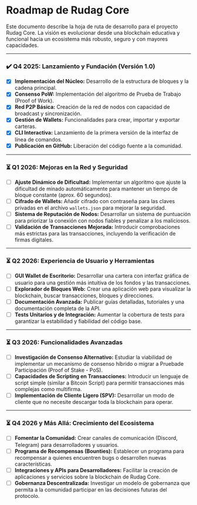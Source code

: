 # Roadmap de Rudag Core

Este documento describe la hoja de ruta de desarrollo para el proyecto Rudag Core. La visión es evolucionar desde una blockchain educativa y funcional hacia un ecosistema más robusto, seguro y con mayores capacidades.

---

### ✔️ **Q4 2025: Lanzamiento y Fundación (Versión 1.0)**

- [x] **Implementación del Núcleo:** Desarrollo de la estructura de bloques y la cadena principal.
- [x] **Consenso PoW:** Implementación del algoritmo de Prueba de Trabajo (Proof of Work).
- [x] **Red P2P Básica:** Creación de la red de nodos con capacidad de broadcast y sincronización.
- [x] **Gestión de Wallets:** Funcionalidades para crear, importar y exportar carteras.
- [x] **CLI Interactiva:** Lanzamiento de la primera versión de la interfaz de línea de comandos.
- [x] **Publicación en GitHub:** Liberación del código fuente a la comunidad.

---

### ⏳ **Q1 2026: Mejoras en la Red y Seguridad**

- [ ] **Ajuste Dinámico de Dificultad:** Implementar un algoritmo que ajuste la dificultad de minado automáticamente para mantener un tiempo de bloque constante (aprox. 60 segundos).
- [ ] **Cifrado de Wallets:** Añadir cifrado con contraseña para las claves privadas en el archivo `wallets.json` para mejorar la seguridad.
- [ ] **Sistema de Reputación de Nodos:** Desarrollar un sistema de puntuación para priorizar la conexión con nodos fiables y penalizar a los maliciosos.
- [ ] **Validación de Transacciones Mejorada:** Introducir comprobaciones más estrictas para las transacciones, incluyendo la verificación de firmas digitales.

---

### ⏳ **Q2 2026: Experiencia de Usuario y Herramientas**

- [ ] **GUI Wallet de Escritorio:** Desarrollar una cartera con interfaz gráfica de usuario para una gestión más intuitiva de los fondos y las transacciones.
- [ ] **Explorador de Bloques Web:** Crear una aplicación web para visualizar la blockchain, buscar transacciones, bloques y direcciones.
- [ ] **Documentación Avanzada:** Publicar guías detalladas, tutoriales y una documentación completa de la API.
- [ ] **Tests Unitarios y de Integración:** Aumentar la cobertura de tests para garantizar la estabilidad y fiabilidad del código base.

---

### ⏳ **Q3 2026: Funcionalidades Avanzadas**

- [ ] **Investigación de Consenso Alternativo:** Estudiar la viabilidad de implementar un mecanismo de consenso híbrido o migrar a Pruebade Participación (Proof of Stake - PoS).
- [ ] **Capacidades de Scripting en Transacciones:** Introducir un lenguaje de script simple (similar a Bitcoin Script) para permitir transacciones más complejas como multifirma.
- [ ] **Implementación de Cliente Ligero (SPV):** Desarrollar un modo de cliente que no necesite descargar toda la blockchain para operar.

---

### ⏳ **Q4 2026 y Más Allá: Crecimiento del Ecosistema**

- [ ] **Fomentar la Comunidad:** Crear canales de comunicación (Discord, Telegram) para desarrolladores y usuarios.
- [ ] **Programa de Recompensas (Bounties):** Establecer un programa para recompensar a quienes encuentren bugs o desarrollen nuevas características.
- [ ] **Integraciones y APIs para Desarrolladores:** Facilitar la creación de aplicaciones y servicios sobre la blockchain de Rudag Core.
- [ ] **Gobernanza Descentralizada:** Investigar un modelo de gobernanza que permita a la comunidad participar en las decisiones futuras del protocolo.

